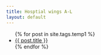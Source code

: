 ```yaml
---
title: Hosptial wings A-L
layout: default
---
```



<ul>
  {% for post in site.tags.temp1 %}
    <li>
	    	<a href="{{site.baseurl}}{{ post.url }}">{{ post.title }}</a>
    </li>
  {% endfor %}
</ul>



